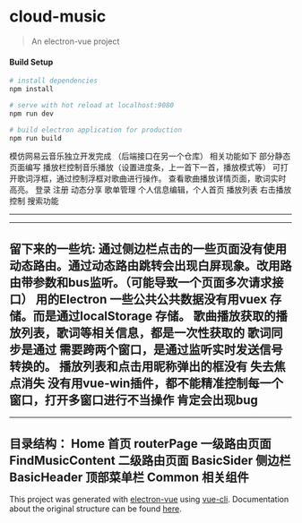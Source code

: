 # cloud-music

> An electron-vue project

#### Build Setup

``` bash
# install dependencies
npm install

# serve with hot reload at localhost:9080
npm run dev

# build electron application for production
npm run build


```
模仿网易云音乐独立开发完成 （后端接口在另一个仓库）
相关功能如下
部分静态页面编写
播放栏控制音乐播放（设置进度条，上一首下一首，播放模式等）
可打开歌词浮框，通过控制浮框对歌曲进行操作。
查看歌曲播放详情页面，歌词实时高亮。
登录 注册
动态分享
歌单管理
个人信息编辑，个人首页
播放列表
右击播放控制
搜索功能

---

---
留下来的一些坑:
通过侧边栏点击的一些页面没有使用动态路由。通过动态路由跳转会出现白屏现象。改用路由带参数和bus监听。（可能导致一个页面多次请求接口）
用的Electron 一些公共公共数据没有用vuex 存储。而是通过localStorage 存储。
歌曲播放获取的播放列表，歌词等相关信息，都是一次性获取的
歌词同步是通过 需要跨两个窗口，是通过监听实时发送信号转换的。
播放列表和点击用昵称弹出的框没有 失去焦点消失
没有用vue-win插件，都不能精准控制每一个窗口，打开多窗口进行不当操作 肯定会出现bug
---

---
目录结构：
Home 首页
routerPage 一级路由页面
FindMusicContent 二级路由页面
BasicSider 侧边栏
BasicHeader 顶部菜单栏
Common 相关组件
---

This project was generated with [electron-vue](https://github.com/SimulatedGREG/electron-vue) using [vue-cli](https://github.com/vuejs/vue-cli). Documentation about the original structure can be found [here](https://simulatedgreg.gitbooks.io/electron-vue/content/index.html).
